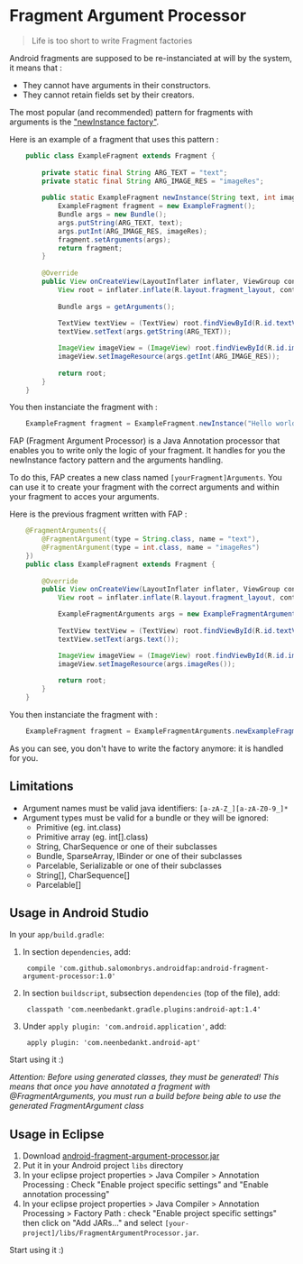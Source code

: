 Fragment Argument Processor
===========================

> Life is too short to write Fragment factories


Android fragments are supposed to be re-instanciated at will by the system, it means that :

 - They cannot have arguments in their constructors.
 - They cannot retain fields set by their creators.

The most popular (and recommended) pattern for fragments with arguments is the ["newInstance factory"](https://plus.google.com/+AndroidDevelopers/posts/bCD7Zvd945d).

Here is an example of a fragment that uses this pattern :

```java
	public class ExampleFragment extends Fragment {
	
		private static final String ARG_TEXT = "text";
		private static final String ARG_IMAGE_RES = "imageRes";
	
		public static ExampleFragment newInstance(String text, int imageRes) {
			ExampleFragment fragment = new ExampleFragment();
			Bundle args = new Bundle();
			args.putString(ARG_TEXT, text);
			args.putInt(ARG_IMAGE_RES, imageRes);
			fragment.setArguments(args);
			return fragment;
		}
	
		@Override
		public View onCreateView(LayoutInflater inflater, ViewGroup container, Bundle savedInstanceState) {
			View root = inflater.inflate(R.layout.fragment_layout, container, false);
	
			Bundle args = getArguments();
	
			TextView textView = (TextView) root.findViewById(R.id.textView);
			textView.setText(args.getString(ARG_TEXT));

			ImageView imageView = (ImageView) root.findViewById(R.id.imageView);
			imageView.setImageResource(args.getInt(ARG_IMAGE_RES));
	
			return root;
		}
	}
```

You then instanciate the fragment with :

```java
	ExampleFragment fragment = ExampleFragment.newInstance("Hello world", R.drawable.smile);
```

FAP (Fragment Argument Processor) is a Java Annotation processor that enables you to write only the logic of your fragment. It handles for you the newInstance factory pattern and the arguments handling.

To do this, FAP creates a new class named `[yourFragment]Arguments`. You can use it to create your fragment with the correct arguments and within your fragment to acces your arguments.

Here is the previous fragment written with FAP :

```java
	@FragmentArguments({
		@FragmentArgument(type = String.class, name = "text"),
		@FragmentArgument(type = int.class, name = "imageRes")
	})
	public class ExampleFragment extends Fragment {
	
		@Override
		public View onCreateView(LayoutInflater inflater, ViewGroup container, Bundle savedInstanceState) {
			View root = inflater.inflate(R.layout.fragment_layout, container, false);

			ExampleFragmentArguments args = new ExampleFragmentArguments(this);
	
			TextView textView = (TextView) root.findViewById(R.id.textView);
			textView.setText(args.text());

			ImageView imageView = (ImageView) root.findViewById(R.id.imageView);
			imageView.setImageResource(args.imageRes());
	
			return root;
		}
	}
```

You then instanciate the fragment with :

```java
	ExampleFragment fragment = ExampleFragmentArguments.newExampleFragment("Hello world", R.drawable.smile);
```

As you can see, you don't have to write the factory anymore: it is handled for you.


Limitations
-----------

* Argument names must be valid java identifiers: `[a-zA-Z_][a-zA-Z0-9_]*`
* Argument types must be valid for a bundle or they will be ignored:
	- Primitive (eg. int.class)
	- Primitive array (eg. int[].class)
	- String, CharSequence or one of their subclasses
	- Bundle, SparseArray, IBinder or one of their subclasses
	- Parcelable, Serializable or one of their subclasses
	- String[], CharSequence[]
	- Parcelable[]


Usage in Android Studio
-----------------------

In your `app/build.gradle`:

1. In section `dependencies`, add:

        compile 'com.github.salomonbrys.androidfap:android-fragment-argument-processor:1.0'

2. In section  `buildscript`, subsection `dependencies` (top of the file), add:

        classpath 'com.neenbedankt.gradle.plugins:android-apt:1.4'

3. Under `apply plugin: 'com.android.application'`, add:

        apply plugin: 'com.neenbedankt.android-apt'

Start using it :)

*Attention: Before using generated classes, they must be generated! This means that once you have annotated a fragment with @FragmentArguments, you must run a build before being able to use the generated FragmentArgument class*


Usage in Eclipse
----------------

1. Download [android-fragment-argument-processor.jar](https://github.com/SalomonBrys/Android-FragmentArgumentProcessor/raw/master/build/libs/android-fragment-argument-processor-1.0.jar)
2. Put it in your Android project `libs` directory
3. In your eclipse project properties > Java Compiler > Annotation Processing : Check "Enable project specific settings" and "Enable annotation processing"
4. In your eclipse project properties > Java Compiler > Annotation Processing > Factory Path : check "Enable project specific settings" then click on "Add JARs..." and select `[your-project]/libs/FragmentArgumentProcessor.jar`.

Start using it :)
